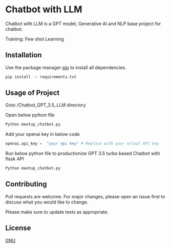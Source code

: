 # Chatbot with LLM

Chatbot with LLM is a GPT model, Generative AI and NLP base project for chatbot.

Training: Few shot Learning

## Installation

Use the package manager [pip](https://pip.pypa.io/en/stable/) to install all dependencies.

```bash
pip install -r requirements.txt
```

## Usage of Project

Goto /Chatbot_GPT_3.5_LLM directory

Open below python file
```python
Python meetup_chatbot.py
```
Add your openai key in below code 

```python
openai.api_key =  "your api key" # Replace with your actual API key
```


Run below python file to productionize GPT 3.5 turbo based Chatbot with flask API
```python
Python meetup_chatbot.py
```
## Contributing

Pull requests are welcome. For major changes, please open an issue first
to discuss what you would like to change.

Please make sure to update tests as appropriate.

## License

[GNU](https://choosealicense.com/licenses/gpl-3.0/)
